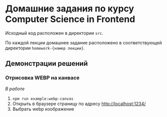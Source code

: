 # Домашние задания по курсу Computer Science in Frontend

Исходный код расположен в директории `src`. 

По каждой лекции домашнее задание расположено в соответствующей директории `homework-{номер лекции}`.

## Демонстрации решений

### Отрисовка WEBP на канвасе

*В работе*

1. `npm run example:webp-canvas`
2. Открыть в браузере страницу по адресу [http://localhost:1234/](http://localhost:1234/)
3. Выбрать webp изображение
